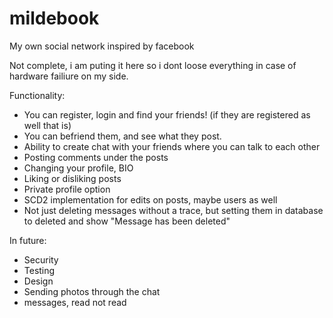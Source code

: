 # mildebook
My own social network inspired by facebook

Not complete, i am puting it here so i dont loose everything in case of hardware failiure on my side.

Functionality:
- You can register, login and find your friends! (if they are registered as well that is)
- You can befriend them, and see what they post.
- Ability to create chat with your friends where you can talk to each other
- Posting comments under the posts
- Changing your profile, BIO
- Liking or disliking posts
- Private profile option
- SCD2 implementation for edits on posts,  maybe users as well
- Not just deleting messages without a trace, but setting them in database to deleted and show "Message has been deleted"

In future:
- Security
- Testing
- Design
- Sending photos through the chat
- messages, read not read
